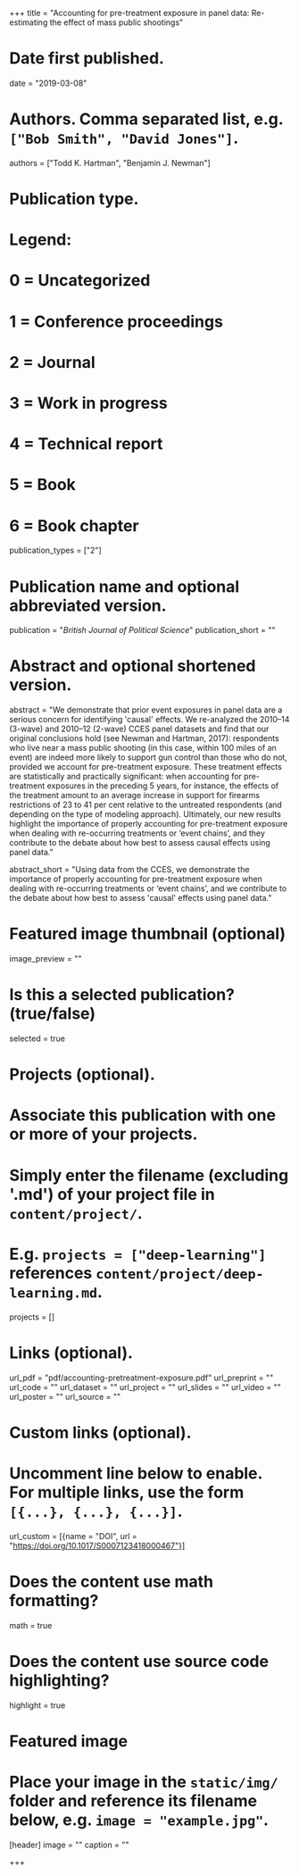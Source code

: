 +++
title = "Accounting for pre-treatment exposure in panel data: Re-estimating the effect of mass public shootings"

# Date first published.
date = "2019-03-08"

# Authors. Comma separated list, e.g. `["Bob Smith", "David Jones"]`.
authors = ["Todd K. Hartman", "Benjamin J. Newman"]

# Publication type.
# Legend:
# 0 = Uncategorized
# 1 = Conference proceedings
# 2 = Journal
# 3 = Work in progress
# 4 = Technical report
# 5 = Book
# 6 = Book chapter
publication_types = ["2"]

# Publication name and optional abbreviated version.
publication = "*British Journal of Political Science*"
publication_short = ""

# Abstract and optional shortened version.
abstract = "We demonstrate that prior event exposures in panel data are a serious concern for identifying 'causal' effects. We re-analyzed the 2010–14 (3-wave) and 2010–12 (2-wave) CCES panel datasets and find that our original conclusions hold (see Newman and Hartman, 2017): respondents who live near a mass public shooting (in this case, within 100 miles of an event) are indeed more likely to support gun control than those who do not, provided we account for pre-treatment exposure. These treatment effects are statistically and practically significant: when accounting for pre-treatment exposures in the preceding 5 years, for instance, the effects of the treatment amount to an average increase in support for firearms restrictions of 23 to 41 per cent relative to the untreated respondents (and depending on the type of modeling approach). Ultimately, our new results highlight the importance of properly accounting for pre-treatment exposure when dealing with re-occurring treatments or ‘event chains’, and they contribute to the debate about how best to assess causal effects using panel data."

abstract_short = "Using data from the CCES, we demonstrate the importance of properly accounting for pre-treatment exposure when dealing with re-occurring treatments or ‘event chains’, and we contribute to the debate about how best to assess 'causal' effects using panel data."

# Featured image thumbnail (optional)
image_preview = ""

# Is this a selected publication? (true/false)
selected = true

# Projects (optional).
#   Associate this publication with one or more of your projects.
#   Simply enter the filename (excluding '.md') of your project file in `content/project/`.
#   E.g. `projects = ["deep-learning"]` references `content/project/deep-learning.md`.
projects = []

# Links (optional).
url_pdf = "pdf/accounting-pretreatment-exposure.pdf"
url_preprint = ""
url_code = ""
url_dataset = ""
url_project = ""
url_slides = ""
url_video = ""
url_poster = ""
url_source = ""

# Custom links (optional).
#   Uncomment line below to enable. For multiple links, use the form `[{...}, {...}, {...}]`.
url_custom = [{name = "DOI", url = "https://doi.org/10.1017/S0007123418000467"}]

# Does the content use math formatting?
math = true

# Does the content use source code highlighting?
highlight = true

# Featured image
# Place your image in the `static/img/` folder and reference its filename below, e.g. `image = "example.jpg"`.
[header]
image = ""
caption = ""

+++
